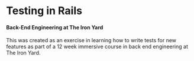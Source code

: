 # Testing in Rails
#### Back-End Engineering at The Iron Yard

This was created as an exercise in learning how to write tests for new features as part of a 12 week immersive course in back end engineering at The Iron Yard.
